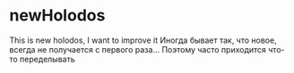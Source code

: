 # newHolodos
This is new holodos, I want to improve it
Иногда бывает так, что новое, всегда не получается с первого раза...
Поэтому часто приходится что-то переделывать
